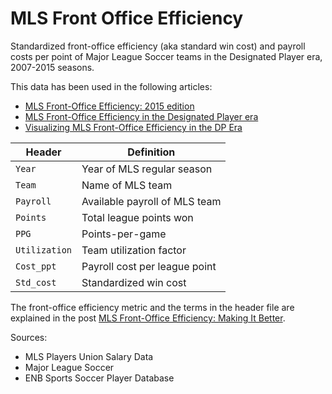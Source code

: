 MLS Front Office Efficiency
===========================

Standardized front-office efficiency (aka standard win cost) and payroll costs per point of Major League Soccer teams in the Designated Player era, 2007-2015 seasons.

This data has been used in the following articles:

* [MLS Front-Office Efficiency: 2015 edition](http://www.soccermetrics.net/football-business-analytics/front-office-efficiency-football-business-analytics/mls-front-office-efficiency-2015-edition)
* [MLS Front-Office Efficiency in the Designated Player era](http://www.soccermetrics.net/football-business-analytics/front-office-efficiency-football-business-analytics/mls-front-office-efficiency-in-the-designated-player-era)
* [Visualizing MLS Front-Office Efficiency in the DP Era](http://www.soccermetrics.net/football-business-analytics/front-office-efficiency-football-business-analytics/d3-and-foe-data)

Header | Definition
-------|-----------
`Year` | Year of MLS regular season
`Team` | Name of MLS team
`Payroll` | Available payroll of MLS team
`Points` | Total league points won
`PPG` | Points-per-game
`Utilization` | Team utilization factor
`Cost_ppt` | Payroll cost per league point
`Std_cost` | Standardized win cost

The front-office efficiency metric and the terms in the header file are explained in the post [MLS Front-Office Efficiency: Making It Better](http://www.soccermetrics.net/football-business-analytics/front-office-efficiency-football-business-analytics/mls-front-office-efficiency-formulation-version-4).

Sources:

* MLS Players Union Salary Data
* Major League Soccer
* ENB Sports Soccer Player Database